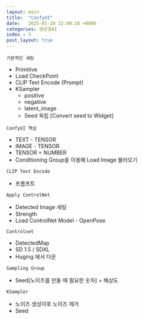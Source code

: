 ```yaml
---
layout: main
title:  "ConfyUI"
date:   2025-01-20 22:40:16 +0900
categories: 생성형AI
index : 3
post_layout: true
---
```


`기본적인 세팅`
- Primitive
- Load CheckPoint
- CLIP Text Encode (Prompt)
- KSampler
  - positive
  - negative
  - latent_image
  - Seed 독립 [Convert seed to Widget]

`ConfyUI 핵심`
- TEXT - TENSOR
- IMAGE - TENSOR
- TENSOR = NUMBER
- Conditioning Group을 이용해 Load Image 불러오기

`CLIP Text Encode`
- 프롬프트

`Apply ControlNet`
- Detected Image 세팅
- Strength
- Load ControlNet Model - OpenPose

`Controlnet`
- DetectedMap
- SD 1.5 / SDXL 
- Huging 에서 다운

`Sampling Group`
- Seed[노이즈를 만들 때 필요한 숫자] + 해상도

`KSampler` 
- 노이즈 생성이후 노이즈 제거
- Seed 
